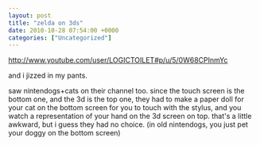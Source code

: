```yaml
---
layout: post
title: "zelda on 3ds"
date: 2010-10-28 07:54:00 +0000
categories: ["Uncategorized"]
---
```


http://www.youtube.com/user/LOGICTOILET#p/u/5/0W68CPInmYc

and i jizzed
in
my pants.

saw nintendogs+cats on their channel too. since the touch screen is the bottom one, and the 3d is the top one, they had to make a paper doll for your cat on the bottom screen for you to touch with the stylus, and you watch a representation of your hand on the 3d screen on top. that's a little awkward, but i guess they had no choice. (in old nintendogs, you just pet your doggy on the bottom screen)